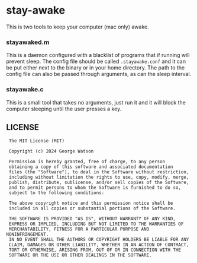 # stay-awake

This is two tools to keep your computer (mac only) awake.

### stayawaked.m

This is a daemon configured with a blacklist of programs that if running will prevent sleep. The config file should be called `.stayawake.conf` and it can be put either next to the binary or in your home directory. The path to the config file can also be passed through arguments, as can the sleep interval.

### stayawake.c

This is a small tool that takes no arguments, just run it and it will block the computer sleeping until the user presses a key.

## LICENSE
```
 The MIT License (MIT)
 
 Copyright (c) 2024 George Watson
 
 Permission is hereby granted, free of charge, to any person
 obtaining a copy of this software and associated documentation
 files (the "Software"), to deal in the Software without restriction,
 including without limitation the rights to use, copy, modify, merge,
 publish, distribute, sublicense, and/or sell copies of the Software,
 and to permit persons to whom the Software is furnished to do so,
 subject to the following conditions:
 
 The above copyright notice and this permission notice shall be
 included in all copies or substantial portions of the Software.
 
 THE SOFTWARE IS PROVIDED "AS IS", WITHOUT WARRANTY OF ANY KIND,
 EXPRESS OR IMPLIED, INCLUDING BUT NOT LIMITED TO THE WARRANTIES OF
 MERCHANTABILITY, FITNESS FOR A PARTICULAR PURPOSE AND NONINFRINGEMENT.
 IN NO EVENT SHALL THE AUTHORS OR COPYRIGHT HOLDERS BE LIABLE FOR ANY
 CLAIM, DAMAGES OR OTHER LIABILITY, WHETHER IN AN ACTION OF CONTRACT,
 TORT OR OTHERWISE, ARISING FROM, OUT OF OR IN CONNECTION WITH THE
 SOFTWARE OR THE USE OR OTHER DEALINGS IN THE SOFTWARE.
```
